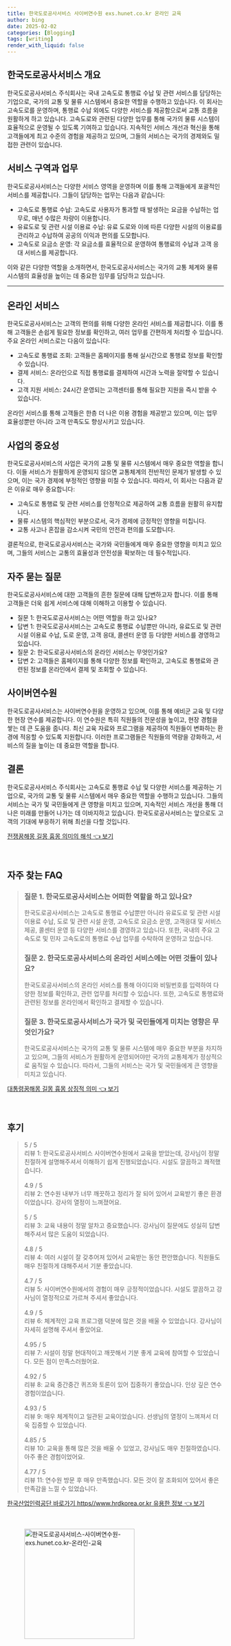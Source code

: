 ```yaml
---
title: 한국도로공사서비스 사이버연수원 exs.hunet.co.kr 온라인 교육
author: bing
date: 2025-02-02
categories: [Blogging]
tags: [writing]
render_with_liquid: false
---
```



<h2 id='한국도로공사서비스_개요'>한국도로공사서비스 개요</h2>

<p>한국도로공사서비스 주식회사는 국내 고속도로 통행료 수납 및 관련 서비스를 담당하는 기업으로, 국가의 교통 및 물류 시스템에서 중요한 역할을 수행하고 있습니다. 이 회사는 고속도로를 운영하며, 통행료 수납 외에도 다양한 서비스를 제공함으로써 교통 흐름을 원활하게 하고 있습니다. 고속도로와 관련된 다양한 업무를 통해 국가의 물류 시스템이 효율적으로 운영될 수 있도록 기여하고 있습니다. 지속적인 서비스 개선과 혁신을 통해 고객들에게 최고 수준의 경험을 제공하고 있으며, 그들의 서비스는 국가의 경제와도 밀접한 관련이 있습니다.</p>

<h2 id='서비스_구역과_업무'>서비스 구역과 업무</h2>

<p>한국도로공사서비스는 다양한 서비스 영역을 운영하며 이를 통해 고객들에게 포괄적인 서비스를 제공합니다. 그들이 담당하는 업무는 다음과 같습니다:</p>

<ul>
    <li>고속도로 통행료 수납: 고속도로 사용자가 통과할 때 발생하는 요금을 수납하는 업무로, 매년 수많은 차량이 이용합니다.</li>
    <li>유료도로 및 관련 시설 이용료 수납: 유료 도로와 이에 따른 다양한 시설의 이용료를 관리하고 수납하여 공공의 이익과 편의를 도모합니다.</li>
    <li>고속도로 요금소 운영: 각 요금소를 효율적으로 운영하여 통행료의 수납과 고객 응대 서비스를 제공합니다.</li>
</ul>

<p>이와 같은 다양한 역할을 소개하면서, 한국도로공사서비스는 국가의 교통 체계와 물류 시스템의 효율성을 높이는 데 중요한 임무를 담당하고 있습니다.</p>

<hr />

<h2 id='온라인_서비스'>온라인 서비스</h2>

<p>한국도로공사서비스는 고객의 편의를 위해 다양한 온라인 서비스를 제공합니다. 이를 통해 고객들은 손쉽게 필요한 정보를 확인하고, 여러 업무를 간편하게 처리할 수 있습니다. 주요 온라인 서비스로는 다음이 있습니다:</p>

<ul>
    <li>고속도로 통행료 조회: 고객들은 홈페이지를 통해 실시간으로 통행료 정보를 확인할 수 있습니다.</li>
    <li>결제 서비스: 온라인으로 직접 통행료를 결제하여 시간과 노력을 절약할 수 있습니다.</li>
    <li>고객 지원 서비스: 24시간 운영되는 고객센터를 통해 필요한 지원을 즉시 받을 수 있습니다.</li>
</ul>

<p>온라인 서비스를 통해 고객들은 한층 더 나은 이용 경험을 제공받고 있으며, 이는 업무 효율성뿐만 아니라 고객 만족도도 향상시키고 있습니다.</p>

<h2 id='사업의_중요성'>사업의 중요성</h2>

<p>한국도로공사서비스의 사업은 국가의 교통 및 물류 시스템에서 매우 중요한 역할을 합니다. 이들 서비스가 원활하게 운영되지 않으면 교통체계의 전반적인 문제가 발생할 수 있으며, 이는 국가 경제에 부정적인 영향을 미칠 수 있습니다. 따라서, 이 회사는 다음과 같은 이유로 매우 중요합니다:</p>

<ul>
    <li>고속도로 통행료 및 관련 서비스를 안정적으로 제공하여 교통 흐름을 원활히 유지합니다.</li>
    <li>물류 시스템의 핵심적인 부분으로서, 국가 경제에 긍정적인 영향을 미칩니다.</li>
    <li>교통 사고나 혼잡을 감소시켜 국민의 안전과 편의를 도모합니다.</li>
</ul>

<p>결론적으로, 한국도로공사서비스는 국가와 국민들에게 매우 중요한 영향을 미치고 있으며, 그들의 서비스는 교통의 효율성과 안전성을 확보하는 데 필수적입니다.</p>

<h2 id='자주_묻는_질문'>자주 묻는 질문</h2>

<p>한국도로공사서비스에 대한 고객들의 흔한 질문에 대해 답변하고자 합니다. 이를 통해 고객들은 더욱 쉽게 서비스에 대해 이해하고 이용할 수 있습니다.</p>

<ul>
    <li>질문 1: 한국도로공사서비스는 어떤 역할을 하고 있나요?</li>
    <li>답변 1: 한국도로공사서비스는 고속도로 통행료 수납뿐만 아니라, 유료도로 및 관련 시설 이용료 수납, 도로 운영, 고객 응대, 콜센터 운영 등 다양한 서비스를 경영하고 있습니다.</li>
    <li>질문 2: 한국도로공사서비스의 온라인 서비스는 무엇인가요?</li>
    <li>답변 2: 고객들은 홈페이지를 통해 다양한 정보를 확인하고, 고속도로 통행료와 관련된 정보를 온라인에서 결제 및 조회할 수 있습니다.</li>
</ul>

<h2 id='사이버연수원'>사이버연수원</h2>

<p>한국도로공사서비스는 사이버연수원을 운영하고 있으며, 이를 통해 예비군 교육 및 다양한 현장 연수를 제공합니다. 이 연수원은 특히 직원들의 전문성을 높이고, 현장 경험을 쌓는 데 큰 도움을 줍니다. 최신 교육 자료와 프로그램을 제공하여 직원들이 변화하는 환경에 적응할 수 있도록 지원합니다. 이러한 프로그램들은 직원들의 역량을 강화하고, 서비스의 질을 높이는 데 중요한 역할을 합니다.</p>

<h2 id='결론'>결론</h2>

<p>한국도로공사서비스 주식회사는 고속도로 통행료 수납 및 다양한 서비스를 제공하는 기업으로, 국가의 교통 및 물류 시스템에서 매우 중요한 역할을 수행하고 있습니다. 그들의 서비스는 국가 및 국민들에게 큰 영향을 미치고 있으며, 지속적인 서비스 개선을 통해 더 나은 미래를 만들어 나가는 데 이바지하고 있습니다. 한국도로공사서비스는 앞으로도 고객의 기대에 부응하기 위해 최선을 다할 것입니다.</p>


<p><a class="click-button" title="전쟁꿈해몽 길몽 흉몽 의미의 해석" href="https://blackassets.github.io/posts/%EC%A0%84%EC%9F%81%EA%BF%88%ED%95%B4%EB%AA%BD-%EA%B8%B8%EB%AA%BD-%ED%9D%89%EB%AA%BD-%EC%9D%98%EB%AF%B8%EC%9D%98-%ED%95%B4%EC%84%9D/" rel="dofollow">전쟁꿈해몽 길몽 흉몽 의미의 해석 👈 보기</a></p><br>
<h2 id='자주_찾는_FAQ'>자주 찾는 FAQ</h2>
<div itemscope="" itemtype="https://schema.org/FAQPage"> 
<blockquote> 
<div itemscope="" itemprop="mainEntity" itemtype="https://schema.org/Question"> 
<h3 itemprop="name">질문 1. 한국도로공사서비스는 어떠한 역할을 하고 있나요?</h3> 
<div itemscope="" itemprop="acceptedAnswer" itemtype="https://schema.org/Answer"> 
<span itemprop="text"> 
<p>한국도로공사서비스는 고속도로 통행료 수납뿐만 아니라 유료도로 및 관련 시설 이용료 수납, 도로 및 관련 시설 운영, 고속도로 요금소 운영, 고객응대 및 서비스 제공, 콜센터 운영 등 다양한 서비스를 경영하고 있습니다. 또한, 국내의 주요 고속도로 및 민자 고속도로의 통행료 수납 업무를 수탁하여 운영하고 있습니다.</p> 
</span> 
</div> 
</div> 

<div itemscope="" itemprop="mainEntity" itemtype="https://schema.org/Question"> 
<h3 itemprop="name">질문 2. 한국도로공사서비스의 온라인 서비스에는 어떤 것들이 있나요?</h3> 
<div itemscope="" itemprop="acceptedAnswer" itemtype="https://schema.org/Answer"> 
<span itemprop="text"> 
<p>한국도로공사서비스의 온라인 서비스를 통해 아이디와 비밀번호를 입력하여 다양한 정보를 확인하고, 관련 업무를 처리할 수 있습니다. 또한, 고속도로 통행료와 관련된 정보를 온라인에서 확인하고 결제할 수 있습니다.</p> 
</span> 
</div> 
</div> 

<div itemscope="" itemprop="mainEntity" itemtype="https://schema.org/Question"> 
<h3 itemprop="name">질문 3. 한국도로공사서비스가 국가 및 국민들에게 미치는 영향은 무엇인가요?</h3> 
<div itemscope="" itemprop="acceptedAnswer" itemtype="https://schema.org/Answer"> 
<span itemprop="text"> 
<p>한국도로공사서비스는 국가의 교통 및 물류 시스템에 매우 중요한 부분을 차지하고 있으며, 그들의 서비스가 원활하게 운영되어야만 국가의 교통체계가 정상적으로 움직일 수 있습니다. 따라서, 그들의 서비스는 국가 및 국민들에게 큰 영향을 미치고 있습니다.</p> 
</span> 
</div> 
</div> 
</blockquote> 
</div>
<p><a class="click-button" title="대통령꿈해몽 길몽 흉몽 상징적 의미" href="https://blackassets.github.io/posts/%EB%8C%80%ED%86%B5%EB%A0%B9%EA%BF%88%ED%95%B4%EB%AA%BD-%EA%B8%B8%EB%AA%BD-%ED%9D%89%EB%AA%BD-%EC%83%81%EC%A7%95%EC%A0%81-%EC%9D%98%EB%AF%B8/" rel="dofollow">대통령꿈해몽 길몽 흉몽 상징적 의미 👈 보기</a></p><br>
<h2 id='후기'>후기</h2>
<div itemscope itemtype="https://schema.org/Product">
  <blockquote>
  <div itemprop="review" itemscope itemtype="https://schema.org/Review">
      <div itemprop="reviewRating" itemscope itemtype="https://schema.org/Rating"> <span itemprop="ratingValue">5</span> / <span itemprop="bestRating">5</span> </div>
      <span itemprop="reviewBody">리뷰 1: 한국도로공사서비스 사이버연수원에서 교육을 받았는데, 강사님이 정말 친절하게 설명해주셔서 이해하기 쉽게 진행되었습니다. 시설도 깔끔하고 쾌적했습니다.</span>
  </div>
  <br>
  <div itemprop="review" itemscope itemtype="https://schema.org/Review">
      <div itemprop="reviewRating" itemscope itemtype="https://schema.org/Rating"> <span itemprop="ratingValue">4.9</span> / <span itemprop="bestRating">5</span> </div>
      <span itemprop="reviewBody">리뷰 2: 연수원 내부가 너무 깨끗하고 정리가 잘 되어 있어서 교육받기 좋은 환경이었습니다. 강사의 열정이 느껴졌어요.</span>
  </div>
  <br>
  <div itemprop="review" itemscope itemtype="https://schema.org/Review">
      <div itemprop="reviewRating" itemscope itemtype="https://schema.org/Rating"> <span itemprop="ratingValue">5</span> / <span itemprop="bestRating">5</span> </div>
      <span itemprop="reviewBody">리뷰 3: 교육 내용이 정말 알차고 중요했습니다. 강사님이 질문에도 성실히 답변해주셔서 많은 도움이 되었습니다.</span>
  </div>
  <br>
  <div itemprop="review" itemscope itemtype="https://schema.org/Review">
      <div itemprop="reviewRating" itemscope itemtype="https://schema.org/Rating"> <span itemprop="ratingValue">4.8</span> / <span itemprop="bestRating">5</span> </div>
      <span itemprop="reviewBody">리뷰 4: 여러 시설이 잘 갖추어져 있어서 교육받는 동안 편안했습니다. 직원들도 매우 친절하게 대해주셔서 기분 좋았습니다.</span>
  </div>
  <br>
  <div itemprop="review" itemscope itemtype="https://schema.org/Review">
      <div itemprop="reviewRating" itemscope itemtype="https://schema.org/Rating"> <span itemprop="ratingValue">4.7</span> / <span itemprop="bestRating">5</span> </div>
      <span itemprop="reviewBody">리뷰 5: 사이버연수원에서의 경험이 매우 긍정적이었습니다. 시설도 깔끔하고 강사님이 열정적으로 가르쳐 주셔서 좋았습니다.</span>
  </div>
  <br>
  <div itemprop="review" itemscope itemtype="https://schema.org/Review">
      <div itemprop="reviewRating" itemscope itemtype="https://schema.org/Rating"> <span itemprop="ratingValue">4.9</span> / <span itemprop="bestRating">5</span> </div>
      <span itemprop="reviewBody">리뷰 6: 체계적인 교육 프로그램 덕분에 많은 것을 배울 수 있었습니다. 강사님이 자세히 설명해 주셔서 좋았어요.</span>
  </div>
  <br>
  <div itemprop="review" itemscope itemtype="https://schema.org/Review">
      <div itemprop="reviewRating" itemscope itemtype="https://schema.org/Rating"> <span itemprop="ratingValue">4.95</span> / <span itemprop="bestRating">5</span> </div>
      <span itemprop="reviewBody">리뷰 7: 시설이 정말 현대적이고 깨끗해서 기분 좋게 교육에 참여할 수 있었습니다. 모든 점이 만족스러웠어요.</span>
  </div>
  <br>
  <div itemprop="review" itemscope itemtype="https://schema.org/Review">
      <div itemprop="reviewRating" itemscope itemtype="https://schema.org/Rating"> <span itemprop="ratingValue">4.92</span> / <span itemprop="bestRating">5</span> </div>
      <span itemprop="reviewBody">리뷰 8: 교육 중간중간 퀴즈와 토론이 있어 집중하기 좋았습니다. 인상 깊은 연수 경험이었습니다.</span>
  </div>
  <br>
  <div itemprop="review" itemscope itemtype="https://schema.org/Review">
      <div itemprop="reviewRating" itemscope itemtype="https://schema.org/Rating"> <span itemprop="ratingValue">4.93</span> / <span itemprop="bestRating">5</span> </div>
      <span itemprop="reviewBody">리뷰 9: 매우 체계적이고 일관된 교육이었습니다. 선생님의 열정이 느껴져서 더욱 집중할 수 있었습니다.</span>
  </div>
  <br>
  <div itemprop="review" itemscope itemtype="https://schema.org/Review">
      <div itemprop="reviewRating" itemscope itemtype="https://schema.org/Rating"> <span itemprop="ratingValue">4.85</span> / <span itemprop="bestRating">5</span> </div>
      <span itemprop="reviewBody">리뷰 10: 교육을 통해 많은 것을 배울 수 있었고, 강사님도 매우 친절하였습니다. 아주 좋은 경험이었어요.</span>
  </div>
  <br>
  <div itemprop="review" itemscope itemtype="https://schema.org/Review">
      <div itemprop="reviewRating" itemscope itemtype="https://schema.org/Rating"> <span itemprop="ratingValue">4.77</span> / <span itemprop="bestRating">5</span> </div>
      <span itemprop="reviewBody">리뷰 11: 연수원 방문 후 매우 만족했습니다. 모든 것이 잘 조화되어 있어서 좋은 만족감을 느낄 수 있었습니다.</span>
  </div>
  </blockquote>
</div>
<p><a class="click-button" title="한국산업인력공단 바로가기 https//www.hrdkorea.or.kr 유용한 정보" href="https://blackassets.github.io/posts/%ED%95%9C%EA%B5%AD%EC%82%B0%EC%97%85%EC%9D%B8%EB%A0%A5%EA%B3%B5%EB%8B%A8-%EB%B0%94%EB%A1%9C%EA%B0%80%EA%B8%B0-httpswww.hrdkorea.or.kr-%EC%9C%A0%EC%9A%A9%ED%95%9C-%EC%A0%95%EB%B3%B4/" rel="dofollow">한국산업인력공단 바로가기 https//www.hrdkorea.or.kr 유용한 정보 👈 보기</a></p><br>
<figure class="image"><img src="https://blackassets.github.io/assets/img/thumbnail/한국도로공사서비스-사이버연수원-exs.hunet.co.kr-온라인-교육.webp" alt="한국도로공사서비스-사이버연수원-exs.hunet.co.kr-온라인-교육" width="256" height="256"></figure>
